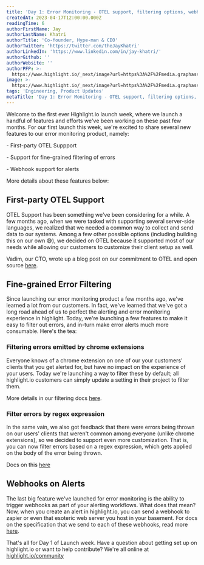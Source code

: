 ```yaml
---
title: 'Day 1: Error Monitoring - OTEL support, filtering options, webhooks'
createdAt: 2023-04-17T12:00:00.000Z
readingTime: 6
authorFirstName: Jay
authorLastName: Khatri
authorTitle: 'Co-founder, Hype-man & CEO'
authorTwitter: 'https://twitter.com/theJayKhatri'
authorLinkedIn: 'https://www.linkedin.com/in/jay-khatri/'
authorGithub: ''
authorWebsite: ''
authorPFP: >-
  https://www.highlight.io/_next/image?url=https%3A%2F%2Fmedia.graphassets.com%2F2wDcc2CoTckAIZVup0NT&w=3840&q=75
image: >-
  https://www.highlight.io/_next/image?url=https%3A%2F%2Fmedia.graphassets.com%2FETwP4qq3RVuVmsipTBaR&w=3840&q=75
tags: 'Engineering, Product Updates'
metaTitle: 'Day 1: Error Monitoring - OTEL support, filtering options, webhooks'
---
```


Welcome to the first ever Highlight.io launch week, where we launch a handful of features and efforts we've been working on these past few months. For our first launch this week, we're excited to share several new features to our error monitoring product, namely:

\- First-party OTEL Suppport

\- Support for fine-grained filtering of errors

\- Webhook support for alerts

More details about these features below:

## First-party OTEL Support

OTEL Support has been something we've been considering for a while. A few months ago, when we were tasked with supporting several server-side languages, we realized that we needed a common way to collect and send data to our systems. Among a few other possible options (including building this on our own 😅), we decided on OTEL because it supported most of our needs while allowing our customers to customize their client setup as well.

Vadim, our CTO, wrote up a blog post on our commitment to OTEL and open source [here](https://www.highlight.io/blog/open-telemetry "https://www.highlight.io/blog/open-telemetry").

## Fine-grained Error Filtering

Since launching our error monitoring product a few months ago, we've learned a lot from our customers. In fact, we've learned that we've got a long road ahead of us to perfect the alerting and error monitoring experience in highlight. Today, we're launching a few features to make it easy to filter out errors, and in-turn make error alerts much more consumable. Here's the tea:

### Filtering errors emitted by chrome extensions

Everyone knows of a chrome extension on one of our your customers' clients that you get alerted for, but have no impact on the experience of your users. Today we're launching a way to filter these by default; all highlight.io customers can simply update a setting in their project to filter them.

More details in our filtering docs [here](https://www.highlight.io/docs/general/product-features/error-monitoring/filtering-errors).

### Filter errors by regex expression

In the same vain, we also got feedback that there were errors being thrown on our users' clients that weren't common among everyone (unlike chrome extensions), so we decided to support even more customization. That is, you can now filter errors based on a regex expression, which gets applied on the body of the error being thrown.

Docs on this [here](https://www.highlight.io/docs/general/product-features/error-monitoring/filtering-errors)

## Webhooks on Alerts

The last big feature we've launched for error monitoring is the ability to trigger webhooks as part of your alerting workflows. What does that mean? Now, when you create an alert in highlight.io, you can send a webhook to zapier or even that esoteric web server you host in your basement. For docs on the specification that we send to each of these webhooks, read more [here](https://www.highlight.io/docs/general/product-features/general-features/webhooks "https://www.highlight.io/docs/general/product-features/general-features/webhooks").

That's all for Day 1 of Launch week. Have a question about getting set up on highlight.io or want to help contribute? We're all online at [highlight.io/community](/community)
